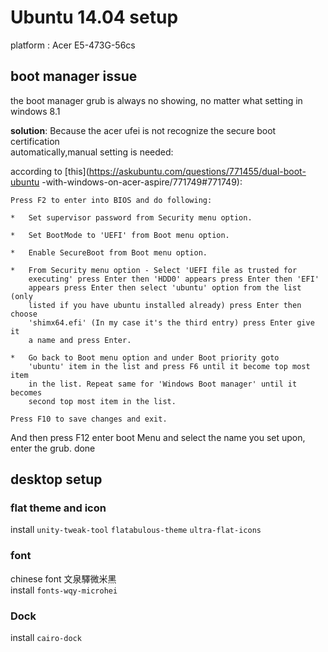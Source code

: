 # Ubuntu 14.04 setup

platform : Acer E5-473G-56cs

## boot manager issue

the boot manager grub is always no showing, no matter what setting in windows
8.1  

**solution**: Because the acer ufei is not recognize the secure boot
certification  
automatically,manual setting is needed:

according to [this](https://askubuntu.com/questions/771455/dual-boot-ubuntu -with-windows-on-acer-aspire/771749#771749):


    Press F2 to enter into BIOS and do following:

    *   Set supervisor password from Security menu option.

    *   Set BootMode to 'UEFI' from Boot menu option.

    *   Enable SecureBoot from Boot menu option.

    *   From Security menu option - Select 'UEFI file as trusted for
        executing' press Enter then 'HDD0' appears press Enter then 'EFI'
        appears press Enter then select 'ubuntu' option from the list (only
        listed if you have ubuntu installed already) press Enter then choose  
        'shimx64.efi' (In my case it's the third entry) press Enter give it  
        a name and press Enter.

    *   Go back to Boot menu option and under Boot priority goto
        'ubuntu' item in the list and press F6 until it become top most item  
        in the list. Repeat same for 'Windows Boot manager' until it becomes  
        second top most item in the list.

    Press F10 to save changes and exit.

And then press F12 enter boot Menu and select the name you set upon,  
enter the grub. done

## desktop setup
### flat theme and icon
install `unity-tweak-tool` `flatabulous-theme` `ultra-flat-icons`

### font
chinese font 文泉驛微米黑  
install `fonts-wqy-microhei `

### Dock
install `cairo-dock`
